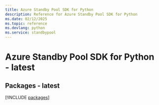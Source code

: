 ```yaml
---
title: Azure Standby Pool SDK for Python
description: Reference for Azure Standby Pool SDK for Python
ms.date: 02/12/2025
ms.topic: reference
ms.devlang: python
ms.service: standbypool
---
```

# Azure Standby Pool SDK for Python - latest
## Packages - latest
[!INCLUDE [packages](standby-pool-index.md)]